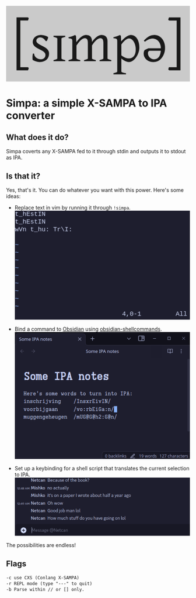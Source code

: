 ![logo](media/logo.png)

# Simpa: a simple X-SAMPA to IPA converter

## What does it do?
Simpa coverts any X-SAMPA fed to it through stdin and outputs it to stdout as IPA.

## Is that it?
Yes, that's it. You can do whatever you want with this power. Here's some ideas:
- Replace text in vim by running it through `!simpa`.
\
![demo](media/demosimpa.gif)


- Bind a command to [Obsidian](https://obsidian.md/) using [obsidian-shellcommands](https://github.com/Taitava/obsidian-shellcommands).
\
![demo2](media/demoobsidiansimpa.gif)


- Set up a keybinding for a shell script that translates the current selection to IPA.
\
![demo3](media/demoscript.gif)

The possibilities are endless!

## Flags
```
-c use CXS (Conlang X-SAMPA)
-r REPL mode (type "---" to quit)
-b Parse within // or [] only.
```